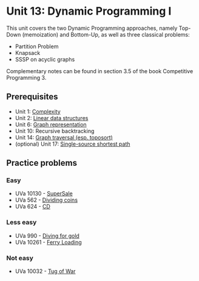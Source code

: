 # Unit 13: Dynamic Programming I
This unit covers the two Dynamic Programming approaches, namely Top-Down (memoization) and Bottom-Up, as well as three classical problems:

- Partition Problem
- Knapsack
- SSSP on acyclic graphs

Complementary notes can be found in section 3.5 of the book Competitive Programming 3.

## Prerequisites

- Unit 1: [Complexity](../01-complexity)
- Unit 2: [Linear data structures](../02-linear-struct)
- Unit 6: [Graph representation](../06-graph-basics)
- Unit 10: Recursive backtracking
- Unit 14: [Graph traversal (esp. toposort)](../14-traversal)
- (optional) Unit 17: [Single-source shortest path](../17-single-source-shortest-path)

## Practice problems

### Easy

- UVa 10130 - [SuperSale](https://uva.onlinejudge.org/external/101/10130.pdf)
- UVa 562 - [Dividing coins](https://uva.onlinejudge.org/external/5/562.pdf)
- UVa 624 - [CD](https://uva.onlinejudge.org/external/6/624.pdf)

### Less easy

- UVa 990 - [Diving for gold](https://uva.onlinejudge.org/external/9/990.pdf)
- UVa 10261 - [Ferry Loading](https://uva.onlinejudge.org/external/102/10261.pdf)

### Not easy

- UVa 10032 - [Tug of War](https://uva.onlinejudge.org/external/100/10032.pdf)


